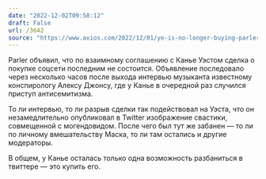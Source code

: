 ```yaml
---
date: "2022-12-02T09:58:12"
draft: False
url: /3642
source: "https://www.axios.com/2022/12/01/ye-is-no-longer-buying-parler"
---
```


Parler объявил, что по взаимному соглашению с Канье Уэстом сделка о покупке соцсети последним не состоится. Объявление последовало через несколько часов после выхода интервью музыканта известному конспирологу Алексу Джонсу, где у Канье в очередной раз случился приступ антисемитизма.

То ли интервью, то ли разрыв сделки так подействовал на Уэста, что он незамедлительно опубликовал в Twitter изображение свастики, совмещенной с могендовидом. После чего был тут же забанен — то ли по личному вмешательству Маска, то ли там остались и другие модераторы. 

В общем, у Канье осталась только одна возможность разбаниться в твиттере — это купить его.
